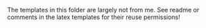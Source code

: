 The templates in this folder are largely not from me. See readme or comments in the latex templates for their reuse permissions!